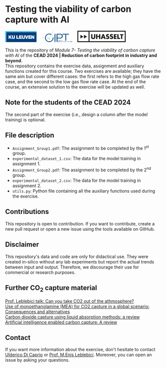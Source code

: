 # Testing the viability of carbon capture with AI
<a href = 'https://www.kuleuven.be/english/kuleuven/index.html'><img src="readme_img/kuleuven_logo.png" width="20%" height="20%"></a>&nbsp;&nbsp;&nbsp;
<a href = 'https://iiw.kuleuven.be/onderzoek/cipt'><img src="readme_img/cipt_logo.png" width="20%" height="20%"></a>&nbsp;&nbsp;&nbsp;
<a href = 'https://www.uhasselt.be/en'><img src="readme_img/uhasselt-liggend.jpg" width="31%" height="20%"></a><p>
This is the repository of *Module 7- Testing the viability of carbon capture with AI* of the **CEAD 2024 | Reduction of carbon footprint in industry and beyond**.<br>
This repository contains the exercise data, assignment and auxiliary functions created for this course. Two exercises are available; they have the same aim but cover different cases: the first refers to the high gas flow rate case, and the second to the low gas flow rate case. At the end of the course, an extensive solution to the exercise will be updated as well.<p>

## Note for the students of the CEAD 2024
The second part of the exercise (i.e., design a column after the model training) is optional.

## File description
* `Assignment_Group1.pdf`: The assignment to be completed by the 1<sup>st</sup> group.
* `experimental_dataset_1.csv`: The data for the model training in assignment 1.
* `Assignment_Group2.pdf`: The assignment to be completed by the 2<sup>nd</sup> group.
* `experimental_dataset_2.csv`: The data for the model training in assignment 2.
* `utils.py`: Python file containing all the auxiliary functions used during the exercise.

## Contributions
This repository is open to contribution. If you want to contribute, create a new pull request or open a new issue using the tools available on GitHub.

## Disclaimer
This repository's data and code are only for didactical use. They were created in-silico without any lab experiments but report the actual trends between input and output. Therefore, we discourage their use for commercial or research purposes.

## Further CO<sub>2</sub> capture material
[Prof. Leblebici talk: Can you take CO2 out of the athmosphere?](https://www.universiteitvanvlaanderen.be/college/can-you-take-co2-out-of-the-atmosphere)<br>
[Use of monoethanolamine (MEA) for CO2 capture in a global scenario: Consequences and alternatives](https://doi.org/10.1016/j.desal.2015.08.004)<br>
[Carbon dioxide capture using liquid absorption methods: a review](https://link.springer.com/article/10.1007/s10311-020-01093-8)<br>
[Artificial intelligence enabled carbon capture: A review](https://doi.org/10.1016/j.scitotenv.2023.163913)

## Contact
If you want more information about the exercise, don't hesitate to contact [Ulderico Di Caprio](mailto:ulderico.dicaprio@kuleuven.be) or [Prof. M.Enis Leblebici](mailto:muminenis.leblebici@kuleuven.be). Moreover, you can open an issue by asking your questions.
